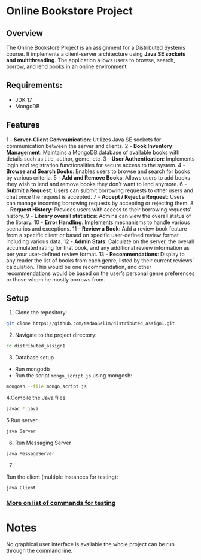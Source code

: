 # Online Bookstore Project

## Overview

The Online Bookstore Project is an assignment for a Distributed Systems course. It implements a client-server architecture using **Java SE sockets and multithreading**. The application allows users to browse, search, borrow, and lend books in an online environment.

## Requirements:

- JDK 17
- MongoDB

## Features
1 - **Server-Client Communication**: Utilizes Java SE sockets for communication between the server and clients.
2 - **Book Inventory Management**: Maintains a MongoDB database of available books with details such as title, author, genre, etc.
3 - **User Authentication**: Implements login and registration functionalities for secure access to the system.
4 - **Browse and Search Books**: Enables users to browse and search for books by various criteria.
5 - **Add and Remove Books**: Allows users to add books they wish to lend and remove books they don't want to lend anymore.
6 - **Submit a Request**: Users can submit borrowing requests to other users and chat once the request is accepted.
7 - **Accept / Reject a Request**: Users can manage incoming borrowing requests by accepting or rejecting them.
8 - **Request History**: Provides users with access to their borrowing requests' history.
9 - **Library overall statistics**: Admins can view the overall status of the library.
10 - **Error Handling**: Implements mechanisms to handle various scenarios and exceptions.
11 - **Review a Book**: Add a review book feature from a specific client or based on specific user-defined review format including various data.
12 - **Admin Stats**: Calculate on the server, the overall accumulated rating for that book, and any additional review information as per your user-defined review format.
13 - **Recommendations**: Display to any reader the list of books from each genre, listed by their current reviews’ calculation. This would be one recommendation, and other recommendations would be based on the user’s personal genre preferences or those whom he mostly borrows from.

## Setup

1. Clone the repository:

```bash
git clone https://github.com/NadaaSelim/distributed_assign1.git
```
2. Navigate to the project directory:
```bash
cd distributed_assign1
```
3. Database setup
- Run mongodb
- Run the script `mongo_script.js` using mongosh:

```bash
mongosh --file mongo_script.js
```
4.Compile the Java files:
```bash
javac *.java
```
5.Run server
```bash
java Server
```
6. Run Messaging Server
 ```bash
java MessageServer
```
7. 
Run the client (multiple instances for testing):
```bash
java Client
```

### [More on list of commands for testing](https://docs.google.com/document/d/18qaXxgguNOCu3fRjDAp19bivuBEfIogB-0kjkPfVIDA/edit#heading=h.lakuiwdh35j3)
# Notes
No graphical user interface is available the whole project can be run through the command line.

